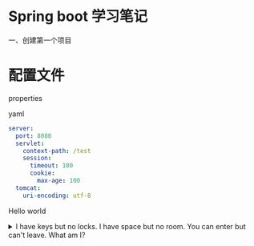 # Spring boot 学习笔记

一、创建第一个项目



# 配置文件

properties



yaml 

```yaml
server:
  port: 8080
  servlet:
    context-path: /test
    session:
      timeout: 100
      cookie:
        max-age: 100
  tomcat:
    uri-encoding: utf-8
```

<span> Hello world <span>



<details>     <summary>I have keys but no locks. I have space but no room. You can enter but can't leave. What am I?</summary>     A keyboard. </details>